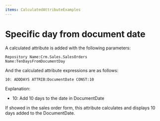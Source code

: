 ```yaml
---
items: CalculatedAttributeExamples
---
```


# Specific day from document date

A calculated attribute is added with the following parameters:

```
Repository Name:Crm.Sales.SalesOrders
Name:TenDaysFromDocumentDay
```

And the calculated attribute expressions are as follows:

```
10: ADDDAYS ATTRIB:DocumentDate CONST:10
```

Explanation:

- 10: Add 10 days to the date in DocumentDate

If showed in the sales order form, this attribute calculates and displays 10 days added to the DocumentDate.
